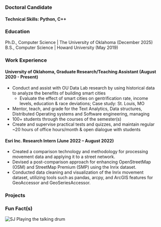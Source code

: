 ### Doctoral Candidate 

#### Technical Skills: Python, C++

### Education

Ph.D., Computer Science | The University of Oklahoma (December 2025)
B.S., Computer Science | Howard University (May 2019)

### Work Experience
#### University of Oklahoma, Graduate Research/Teaching Assistant (August 2020 - Present)
* Conduct and assist with OU Data Lab research by using historical data to analyze the benefits of building smart cities
    * Evaluate the effect of smart cities on gentrification rate, income levels, education & race deviations; Case study: St. Louis, MO
* Mentor, teach, and grade for the Text Analytics, Data structures, Distributed Operating systems and Software engineering, managing
* 100+ students through the courses of the semester(s)
* Create and supervise practical tests and quizzes, and maintain regular ~20 hours of office hours/month & open dialogue with students

#### Esri Inc. Research Intern (June 2022 – August 2022)
* Created a comparison technology and methodology for processing movement data and applying it to a street network.
* Devised a post-comparison approach for enhancing OpenStreetMap (OSM) and StreetMap Premium (SMP) using the Inrix dataset.
* Conducted data cleaning and visualization of the Inrix movement dataset, utilizing tools such as pandas, arcpy, and ArcGIS features
for GeoAccessor and GeoSeriesAccessor.

### Projects


### Fun Fact(s)
![SJ Playing the talking drum](/assets/img/SJ.jpeg)
